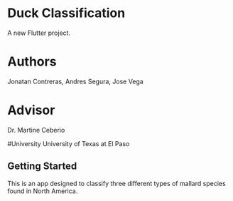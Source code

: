 # Duck Classification

A new Flutter project.

# Authors
Jonatan Contreras, Andres Segura, Jose Vega

# Advisor
Dr. Martine Ceberio

#University
University of Texas at El Paso

## Getting Started

This is an app designed to classify three different types of mallard species found in North America.


